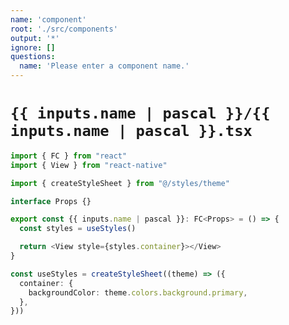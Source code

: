 ```yaml
---
name: 'component'
root: './src/components'
output: '*'
ignore: []
questions:
  name: 'Please enter a component name.'
---
```


# `{{ inputs.name | pascal }}/{{ inputs.name | pascal }}.tsx`

```typescript
import { FC } from "react"
import { View } from "react-native"

import { createStyleSheet } from "@/styles/theme"

interface Props {}

export const {{ inputs.name | pascal }}: FC<Props> = () => {
  const styles = useStyles()

  return <View style={styles.container}></View>
}

const useStyles = createStyleSheet((theme) => ({
  container: {
    backgroundColor: theme.colors.background.primary,
  },
}))

```
